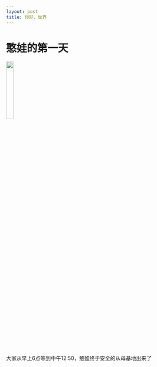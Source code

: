 ```yaml
---
layout: post
title: 你好，世界
---
```


# 憨娃的第一天  

<img src="/jek/public/images/dmy-1.jpg" width="20%" />  

大家从早上6点等到中午12:50，憨娃终于安全的从母基地出来了
